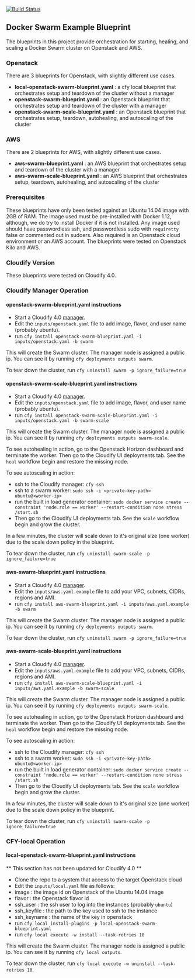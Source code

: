 [![Build Status](https://circleci.com/gh/cloudify-examples/docker-swarm-blueprint.svg?style=shield&circle-token=:circle-token)](https://circleci.com/gh/cloudify-examples/docker-swarm-blueprint)

## Docker Swarm Example Blueprint

The blueprints in this project provide orchestration for starting, healing, and scaling a Docker Swarm cluster on Openstack and AWS.

### Openstack

There are 3 blueprints for Openstack, with slightly different use cases.

* **local-openstack-swarm-blueprint.yaml** : a cfy local blueprint that orchestrates setup and teardown of the cluster without a manager
* **openstack-swarm-blueprint.yaml** : an Openstack blueprint that orchestrates setup and teardown of the cluster with a manager
* **openstack-swarm-scale-blueprint.yaml** : an Openstack blueprint that orchestrates setup, teardown, autohealing, and autoscaling of the cluster

### AWS

There are 2 blueprints for AWS, with slightly different use cases.

* **aws-swarm-blueprint.yaml** : an AWS blueprint that orchestrates setup and teardown of the cluster with a manager
* **aws-swarm-scale-blueprint.yaml** : an AWS blueprint that orchestrates setup, teardown, autohealing, and autoscaling of the cluster

### Prerequisites

These blueprints have only been tested against an Ubuntu 14.04 image with 2GB of RAM.  The image used must be pre-installed with Docker 1.12, although, we do try to install Docker if it is not installed.  Any image used should have passwordless ssh, and passwordless sudo with `requiretty` false or commented out in sudoers.  Also required is an Openstack cloud environment or an AWS account.  The blueprints were tested on Openstack Kilo and AWS.

### Cloudify Version

These blueprints were tested on Cloudify 4.0.

### Cloudify Manager Operation

#### openstack-swarm-blueprint.yaml instructions

* Start a Cloudify 4.0 [manager](http://docs.getcloudify.org/4.0.0/manager/bootstrapping/).
* Edit the `inputs/openstack.yaml` file to add image, flavor, and user name (probably ubuntu).
* run `cfy install openstack-swarm-blueprint.yaml -i inputs/openstack.yaml -b swarm`

This will create the Swarm cluster.  The manager node is assigned a public ip.  You can see it by running `cfy deployments outputs swarm`.

To tear down the cluster, run `cfy uninstall swarm -p ignore_failure=true`

#### openstack-swarm-scale-blueprint.yaml instructions

* Start a Cloudify 4.0 [manager](http://docs.getcloudify.org/4.0.0/manager/bootstrapping/).
* Edit the `inputs/openstack.yaml` file to add image, flavor, and user name (probably ubuntu).
* run `cfy install openstack-swarm-scale-blueprint.yaml -i inputs/openstack.yaml -b swarm-scale`

This will create the Swarm cluster.  The manager node is assigned a public ip.  You can see it by running `cfy deployments outputs swarm-scale`.

To see autohealing in action, go to the Openstack Horizon dashboard and terminate the worker.  Then go to the Cloudify UI deployments tab.  See the `heal` workflow begin and restore the missing node.

To see autoscaling in action:
* ssh to the Cloudify manager: `cfy ssh`
* ssh to a swarm worker: `sudo ssh -i <private-key-path> ubuntu@<worker-ip>`
* run the built in load generator container: `sudo docker service create --constraint 'node.role == worker' --restart-condition none stress /start.sh`
* Then go to the Cloudify UI deployments tab.  See the `scale` workflow begin and grow the cluster.

In a few minutes, the cluster will scale down to it's original size (one worker) due to the scale down policy in the blueprint.

To tear down the cluster, run `cfy uninstall swarm-scale -p ignore_failure=true`

#### aws-swarm-blueprint.yaml instructions

* Start a Cloudify 4.0 [manager](http://docs.getcloudify.org/4.0.0/manager/bootstrapping/).
* Edit the `inputs/aws.yaml.example` file to add your VPC, subnets, CIDRs, regions and AMI.
* run `cfy install aws-swarm-blueprint.yaml -i inputs/aws.yaml.example -b swarm`

This will create the Swarm cluster.  The manager node is assigned a public ip.  You can see it by running `cfy deployments outputs swarm`.

To tear down the cluster, run `cfy uninstall swarm -p ignore_failure=true`

#### aws-swarm-scale-blueprint.yaml instructions

* Start a Cloudify 4.0 [manager](http://docs.getcloudify.org/4.0.0/manager/bootstrapping/).
* Edit the `inputs/aws.yaml.example` file to add your VPC, subnets, CIDRs, regions and AMI.
* run `cfy install aws-swarm-scale-blueprint.yaml -i inputs/aws.yaml.example -b swarm-scale`

This will create the Swarm cluster.  The manager node is assigned a public ip.  You can see it by running `cfy deployments outputs swarm-scale`.

To see autohealing in action, go to the Openstack Horizon dashboard and terminate the worker.  Then go to the Cloudify UI deployments tab.  See the `heal` workflow begin and restore the missing node.

To see autoscaling in action:
* ssh to the Cloudify manager: `cfy ssh`
* ssh to a swarm worker: `sudo ssh -i <private-key-path> ubuntu@<worker-ip>`
* run the built in load generator container: `sudo docker service create --constraint 'node.role == worker' --restart-condition none stress /start.sh`
* Then go to the Cloudify UI deployments tab.  See the `scale` workflow begin and grow the cluster.

In a few minutes, the cluster will scale down to it's original size (one worker) due to the scale down policy in the blueprint.

To tear down the cluster, run `cfy uninstall swarm-scale -p ignore_failure=true`

### CFY-local Operation

#### local-openstack-swarm-blueprint.yaml instructions

** This section has not been updated for Cloudify 4.0 **

* Clone the repo to a system that access to the target Openstack cloud
* Edit the `inputs/local.yaml` file as follows:
 * image : the image id on Openstack of the Ubuntu 14.04 image
 * flavor : the Openstack flavor id
 * ssh_user : the ssh user to log into the instances (probably `ubuntu`)
 * ssh_keyfile : the path to the key used to ssh to the instance
 * ssh_keyname : the name of the key in openstack
* run `cfy local install-plugins -p local-openstack-swarm-blueprint.yaml`
* run `cfy local execute -w install --task-retries 10`

This will create the Swarm cluster.  The manager node is assigned a public ip.  You can see it by running `cfy local outputs`.

To tear down the cluster, run `cfy local execute -w uninstall --task-retries 10`.


